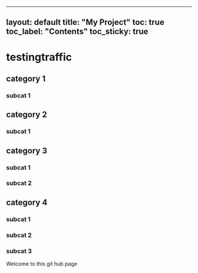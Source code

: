 
---
layout: default
title: "My Project"
toc: true
toc_label: "Contents"
toc_sticky: true
---


# testingtraffic

## category 1

### subcat 1

## category 2

### subcat 1

## category 3

### subcat 1

### subcat 2

## category 4

### subcat 1

### subcat 2

### subcat 3

Welcome to this git hub page

